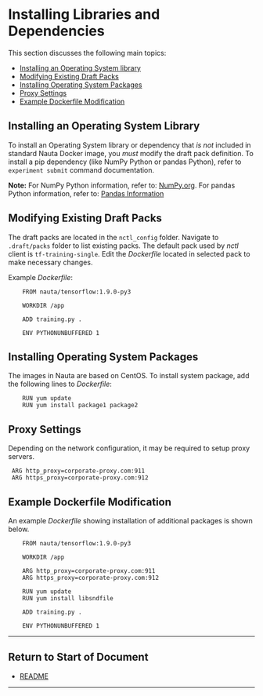 # Installing Libraries and Dependencies

This section discusses the following main topics: 

 - [Installing an Operating System library](#installing-an-operating-system-library)
 - [Modifying Existing Draft Packs](#modifying-existing-draft-packs)
 - [Installing Operating System Packages](#installing-operating-system-packages)  
 - [Proxy Settings](#proxy-settings)
 - [Example Dockerfile Modification](#example-dockerfile-modification) 

## Installing an Operating System Library

To install an Operating System library or dependency that _is not_ included in standard Nauta Docker image, you _must_ modify the draft pack definition. To install a pip dependency (like NumPy Python or pandas Python), refer to `experiment submit` command documentation.

**Note:** For NumPy Python information, refer to: [NumPy.org](http://www.numpy.org). For pandas Python information, refer to: [Pandas Information](https://pandas.pydata.org/)

## Modifying Existing Draft Packs

The draft packs are located in the `nctl_config` folder. Navigate to `.draft/packs` folder to list existing packs.
The default pack used by _nctl_ client is `tf-training-single`. Edit the _Dockerfile_ located in selected pack to make necessary changes.

Example _Dockerfile_:

```
    FROM nauta/tensorflow:1.9.0-py3
    
    WORKDIR /app

    ADD training.py .
    
    ENV PYTHONUNBUFFERED 1
``` 

## Installing Operating System Packages

The images in Nauta are based on CentOS. To install system package, add the following lines to _Dockerfile_:

```
    RUN yum update
    RUN yum install package1 package2
```

## Proxy Settings

Depending on the network configuration, it may be required to setup proxy servers.

     ARG http_proxy=corporate-proxy.com:911
     ARG https_proxy=corporate-proxy.com:912

## Example Dockerfile Modification

An example _Dockerfile_ showing installation of additional packages is shown below.

```  
    FROM nauta/tensorflow:1.9.0-py3
    
    WORKDIR /app

    ARG http_proxy=corporate-proxy.com:911
    ARG https_proxy=corporate-proxy.com:912
         
    RUN yum update
    RUN yum install libsndfile
    
    ADD training.py .
    
    ENV PYTHONUNBUFFERED 1
```
----------------------


## Return to Start of Document

* [README](../README.md)
 
----------------------

